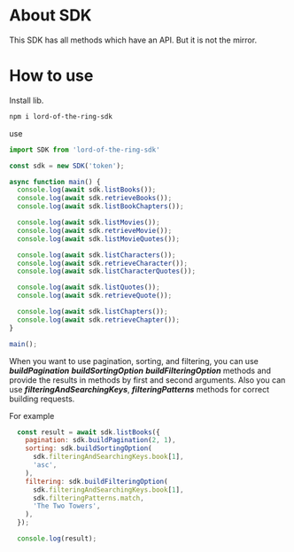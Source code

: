 # About SDK

This SDK has all methods which have an API. But it is not the mirror.

# How to use
Install lib.

```bash
npm i lord-of-the-ring-sdk
```

use
```js
import SDK from 'lord-of-the-ring-sdk'

const sdk = new SDK('token');

async function main() {
  console.log(await sdk.listBooks());
  console.log(await sdk.retrieveBooks());
  console.log(await sdk.listBookChapters());

  console.log(await sdk.listMovies());
  console.log(await sdk.retrieveMovie());
  console.log(await sdk.listMovieQuotes());

  console.log(await sdk.listCharacters());
  console.log(await sdk.retrieveCharacter());
  console.log(await sdk.listCharacterQuotes());

  console.log(await sdk.listQuotes());
  console.log(await sdk.retrieveQuote());

  console.log(await sdk.listChapters());
  console.log(await sdk.retrieveChapter());
}

main();
```
When you want to use pagination, sorting, and filtering, you can use ***buildPagination*** ***buildSortingOption***  ***buildFilteringOption*** methods and provide the results in methods by first and second arguments.
Also you can use ***filteringAndSearchingKeys***, ***filteringPatterns*** methods for correct building requests. 


For example
```js
  const result = await sdk.listBooks({
    pagination: sdk.buildPagination(2, 1),
    sorting: sdk.buildSortingOption(
      sdk.filteringAndSearchingKeys.book[1],
      'asc',
    ),
    filtering: sdk.buildFilteringOption(
      sdk.filteringAndSearchingKeys.book[1],
      sdk.filteringPatterns.match,
      'The Two Towers',
    ),
  });

  console.log(result);
```